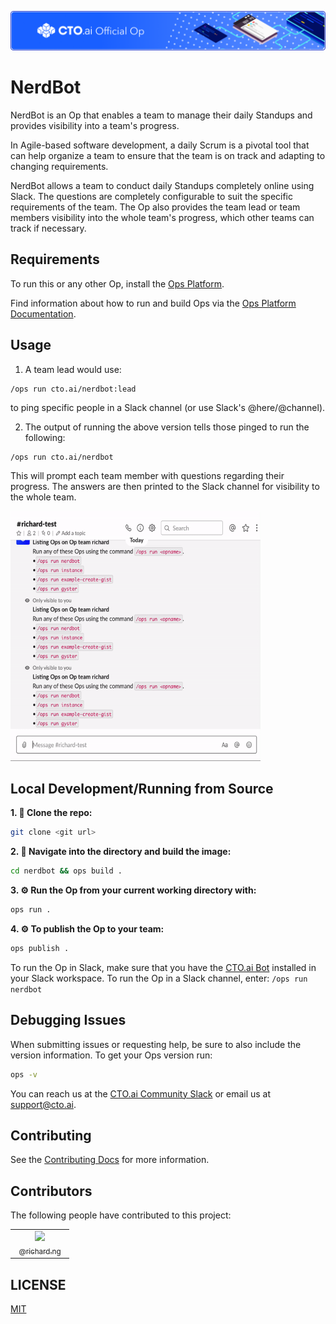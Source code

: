 ![](assets/banner.png)

# NerdBot

NerdBot is an Op that enables a team to manage their daily Standups and provides visibility into a team's progress.

In Agile-based software development, a daily Scrum is a pivotal tool that can help organize a team to ensure that the team is on track and adapting to changing requirements.

NerdBot allows a team to conduct daily Standups completely online using Slack. The questions are completely configurable to suit the specific requirements of the team.
The Op also provides the team lead or team members visibility into the whole team's progress, which other teams can track if necessary.

## Requirements
To run this or any other Op, install the [Ops Platform](https://cto.ai/platform).

Find information about how to run and build Ops via the [Ops Platform Documentation](https://cto.ai/docs/overview).

## Usage
1. A team lead would use:
```
/ops run cto.ai/nerdbot:lead
```
to ping specific people in a Slack channel (or use Slack's @here/@channel).

2. The output of running the above version tells those pinged to run the following:
```
/ops run cto.ai/nerdbot
```
This will prompt each team member with questions regarding their progress. The answers are then printed to the Slack channel for visibility to the whole team.

<img src="assets/record.gif" width="400" height="400" />


## Local Development/Running from Source
**1. 👯 Clone the repo:**

```bash
git clone <git url>
```

**2. 🔨 Navigate into the directory and build the image:**

```bash
cd nerdbot && ops build .
```

**3. ⚙️  Run the Op from your current working directory with:**

```bash
ops run .
```

**4. ⚙️  To publish the Op to your team:**

```bash
ops publish .
```
To run the Op in Slack, make sure that you have the [CTO.ai Bot](https://cto.ai/platform) installed
in your Slack workspace. To run the Op in a Slack channel, enter: `/ops run nerdbot`

## Debugging Issues
When submitting issues or requesting help, be sure to also include the version information. To get your Ops version run:

```bash
ops -v
```
You can reach us at the [CTO.ai Community Slack](https://cto-ai-community.slack.com/) or email us at support@cto.ai.

## Contributing
See the [Contributing Docs](CONTRIBUTING.md) for more information.

## Contributors
The following people have contributed to this project:
<table>
  <tbody>
    <tr>
      <td align="center" style="width: 80px;">
        <a href="https://gitlab.com/richard.ng">
          <img src="https://secure.gravatar.com/avatar/3fd6898a674a8d03c16ddf59de30fe61?s=100&d=identicon" style="width: 100px;"><br>
          <sub>@richard.ng</sub>
        </a><br>
      </td>
    </tr>
    </tbody>
</table>

## LICENSE
[MIT](LICENSE)
